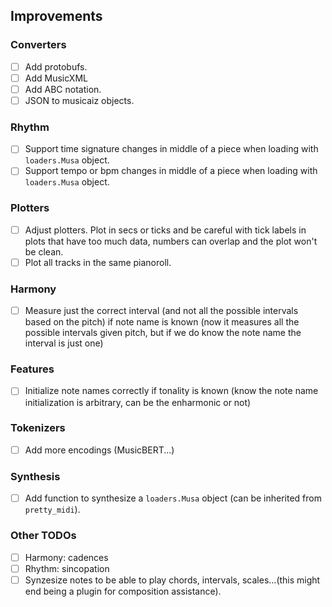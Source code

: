 ## Improvements
### Converters
- [ ] Add protobufs.
- [ ] Add MusicXML
- [ ] Add ABC notation.
- [ ] JSON to musicaiz objects.

### Rhythm
- [ ] Support time signature changes in middle of a piece when loading with ``loaders.Musa`` object.
- [ ] Support tempo or bpm changes in middle of a piece when loading with ``loaders.Musa`` object.

### Plotters
- [ ] Adjust plotters. Plot in secs or ticks and be careful with tick labels in plots that have too much data,
numbers can overlap and the plot won't be clean.
- [ ] Plot all tracks in the same pianoroll.

### Harmony
- [ ] Measure just the correct interval (and not all the possible intervals based on the pitch) if note name is known (now it measures all the possible intervals given pitch, but if we do know the note name the interval is just one)

### Features
- [ ] Initialize note names correctly if tonality is known (know the note name initialization is arbitrary, can be the enharmonic or not)

### Tokenizers
- [ ] Add more encodings (MusicBERT...)

### Synthesis
- [ ] Add function to synthesize a ``loaders.Musa`` object (can be inherited from ``pretty_midi``).

### Other TODOs
- [ ] Harmony: cadences
- [ ] Rhythm: sincopation
- [ ] Synzesize notes to be able to play chords, intervals, scales...(this might end being a plugin for composition assistance).